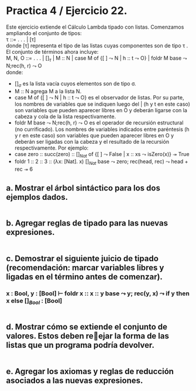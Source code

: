 # Practica 4 / Ejercicio 22.  
Este ejercicio extiende el Cálculo Lambda tipado con listas. Comenzamos ampliando el conjunto de tipos:  
τ ::= . . . | [τ]  
donde [τ] representa el tipo de las listas cuyas componentes son de tipo τ . El conjunto de términos ahora incluye:  
M, N, O ::= . . . | $[ ]_τ$ | M :: N | case M of {[ ] $\leadsto$ N | h :: t $\leadsto$ O} | foldr M base $\leadsto$ N;rec(h, r) $\leadsto$ O  
donde:
* $[ ]_σ$ es la lista vacía cuyos elementos son de tipo σ.  
* M :: N agrega M a la lista N.  
* case M of {[ ] $\leadsto$ N | h :: t $\leadsto$ O} es el observador de listas. Por su parte, los nombres de variables que se indiquen luego del | (h y t en este caso) son variables que pueden aparecer libres en O y deberán ligarse con la cabeza y cola de la lista respectivamente.  
* foldr M base $\leadsto$ N;rec(h, r) $\leadsto$ O es el operador de recursión estructural (no currificado). Los nombres de variables indicados entre paréntesis (h y r en este caso) son variables que pueden aparecer libres en O y deberán ser ligadas con la cabeza y el resultado de la recursión respectivamente.
Por ejemplo:
* case zero :: succ(zero) :: $[ ]_{Nat}$ of {[ ] $\leadsto$ False | x :: xs $\leadsto$ isZero(x)} $\twoheadrightarrow$ True  
* foldr 1 :: 2 :: 3 :: (λx: [Nat]. x) $[ ]_{Nat}$ base $\leadsto$ zero; rec(head, rec) $\leadsto$ head + rec $\twoheadrightarrow$ 6
## a. Mostrar el árbol sintáctico para los dos ejemplos dados.  
```
```
## b. Agregar reglas de tipado para las nuevas expresiones.  
```
```
## c. Demostrar el siguiente juicio de tipado (recomendación: marcar variables libres y ligadas en el término antes de comenzar).  
### x : Bool, y : [Bool] ⊢ foldr x :: x :: y base $\leadsto$ y; rec(y, x) $\leadsto$ if y then x else $[ ]_{Bool}$ : [Bool]  
```
```
## d. Mostrar cómo se extiende el conjunto de valores. Estos deben reejar la forma de las listas que un programa podría devolver.  
```
```
## e. Agregar los axiomas y reglas de reducción asociados a las nuevas expresiones.  
```
```


